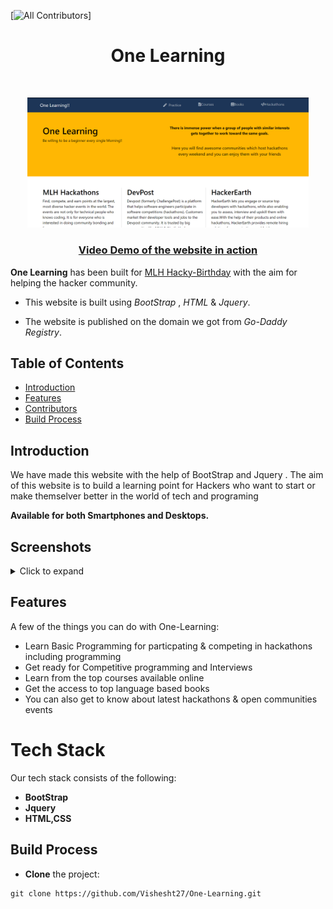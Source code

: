 [![All Contributors](https://img.shields.io/badge/all_contributors-2-orange.svg?style=flat-square)]

<h1 align="center"> One Learning  </h1> <br>

<p align="center">
  <a href="http://onelearning.study/">
    <img alt="One Learning" title="One Learning" src="images/Header.png" width="450">
  </a>
</p>

<a href="https://drive.google.com/file/d/1utSbFvYENHTuZrGCbm2yjAQL65SiN5y-/view?usp=sharing"><h3 align="center">Video Demo of the website in action</h4></a>

**One Learning** has been built for [MLH Hacky-Birthday](https://organize.mlh.io/participants/events/7142-hacky-birthday-mlh) with the aim for helping the hacker community.

* This website is built using *BootStrap* , *HTML* & *Jquery*. 

* The website is published on the domain we got from *Go-Daddy Registry*.

## Table of Contents 

- [Introduction](#introduction)
- [Features](#features)
- [Contributors](#contributors)
- [Build Process](#build-process)

## Introduction

We have made this website with the help of BootStrap and Jquery . The aim of this website is to build a learning point for Hackers who want to start or make themselver better in the world of tech and programing

**Available for both Smartphones and Desktops.**

## Screenshots
<details>
  <summary>Click to expand</summary>
    
    
 Welcome Page         | Book Shelf     |  
:-------------------------:|:-------------------------:|
![](https://github.com/Vishesht27/One-Learning/blob/main/images/Header.png)|![](https://github.com/Vishesht27/One-Learning/blob/main/images/Books.png)|
    
Footer          | Upcoming Events   |  Responsive Page |
:-------------------------:|:-------------------------:|:-------------------------:|
![](https://github.com/Vishesht27/One-Learning/blob/main/images/Footer.png)|![](https://github.com/Vishesht27/One-Learning/blob/main/images/Carousel.png)|![](https://github.com/Vishesht27/One-Learning/blob/main/images/Carousel.png)

</details>

## Features

A few of the things you can do with One-Learning:

* Learn Basic Programming for particpating & competing in hackathons including programming
* Get ready for Competitive programming and Interviews
* Learn from the top courses available online 
* Get the access to top language based books
* You can also get to know about latest hackathons & open communities events

# Tech Stack

Our tech stack consists of the following:

* **BootStrap** 
* **Jquery**
* **HTML,CSS**


## Build Process

* **Clone** the project:

```
git clone https://github.com/Vishesht27/One-Learning.git
```

    
